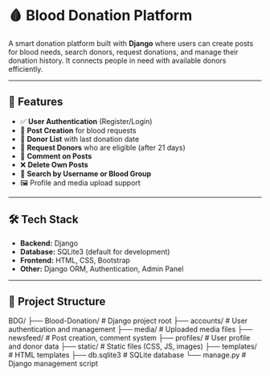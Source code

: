 # 🩸 Blood Donation Platform

A smart donation platform built with **Django** where users can create posts for blood needs, search donors, request donations, and manage their donation history. It connects people in need with available donors efficiently.

---

## 🚀 Features

- ✅ **User Authentication** (Register/Login)
- 📢 **Post Creation** for blood requests
- 👥 **Donor List** with last donation date
- 🔁 **Request Donors** who are eligible (after 21 days)
- 💬 **Comment on Posts**
- ❌ **Delete Own Posts**
- 🔎 **Search by Username or Blood Group**
- 🖼️ Profile and media upload support

---

## 🛠️ Tech Stack

- **Backend:** Django
- **Database:** SQLite3 (default for development)
- **Frontend:** HTML, CSS, Bootstrap
- **Other:** Django ORM, Authentication, Admin Panel

---

## 📁 Project Structure
BDG/ ├── Blood-Donation/ # Django project root ├── accounts/ # User authentication and management ├── media/ # Uploaded media files ├── newsfeed/ # Post creation, comment system ├── profiles/ # User profile and donor data ├── static/ # Static files (CSS, JS, images) ├── templates/ # HTML templates ├── db.sqlite3 # SQLite database └── manage.py # Django management script

